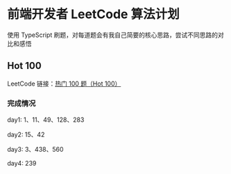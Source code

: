 # 前端开发者 LeetCode 算法计划

使用 TypeScript 刷题，对每道题会有我自己简要的核心思路，尝试不同思路的对比和感悟

## Hot 100

LeetCode 链接：[热门 100 题（Hot 100）](https://leetcode.cn/studyplan/top-100-liked/)

### 完成情况

day1: 1、11、49、128、283

day2: 15、42

day3: 3、438、560

day4: 239
